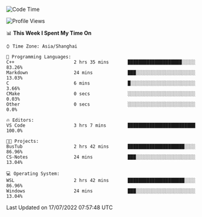 <!--START_SECTION:waka-->
![Code Time](http://img.shields.io/badge/Code%20Time-157%20hrs%2022%20mins-blue)

![Profile Views](http://img.shields.io/badge/Profile%20Views-2-blue)

📊 **This Week I Spent My Time On** 

```text
⌚︎ Time Zone: Asia/Shanghai

💬 Programming Languages: 
C++                      2 hrs 35 mins       ████████████████████░░░░░   83.26% 
Markdown                 24 mins             ███░░░░░░░░░░░░░░░░░░░░░░   13.03% 
C                        6 mins              █░░░░░░░░░░░░░░░░░░░░░░░░   3.66% 
CMake                    0 secs              ░░░░░░░░░░░░░░░░░░░░░░░░░   0.03% 
Other                    0 secs              ░░░░░░░░░░░░░░░░░░░░░░░░░   0.0%

🔥 Editors: 
VS Code                  3 hrs 7 mins        █████████████████████████   100.0%

🐱‍💻 Projects: 
BusTub                   2 hrs 42 mins       █████████████████████░░░░   86.96% 
CS-Notes                 24 mins             ███░░░░░░░░░░░░░░░░░░░░░░   13.04%

💻 Operating System: 
WSL                      2 hrs 42 mins       █████████████████████░░░░   86.96% 
Windows                  24 mins             ███░░░░░░░░░░░░░░░░░░░░░░   13.04%

```


 Last Updated on 17/07/2022 07:57:48 UTC
<!--END_SECTION:waka-->
